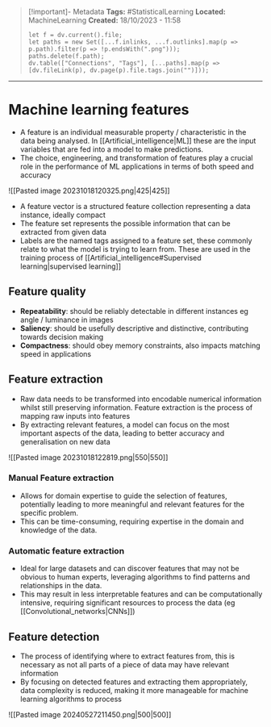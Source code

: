 > [!important]- Metadata
> **Tags:** #StatisticalLearning 
> **Located:** MachineLearning
> **Created:** 18/10/2023 - 11:58
> ```dataviewjs
> let f = dv.current().file;
> let paths = new Set([...f.inlinks, ...f.outlinks].map(p => p.path).filter(p => !p.endsWith(".png")));
> paths.delete(f.path);
> dv.table(["Connections", "Tags"], [...paths].map(p => [dv.fileLink(p), dv.page(p).file.tags.join("")]));
> ```

___
# Machine learning features
- A feature is an individual measurable property / characteristic in the data being analysed. In [[Artificial_intelligence|ML]] these are the input variables that are fed into a model to make predictions.
- The choice, engineering, and transformation of features play a crucial role in the performance of ML applications in terms of both speed and accuracy

![[Pasted image 20231018120325.png|425|425]]

- A feature vector is a structured feature collection representing a data instance, ideally compact
- The feature set represents the possible information that can be extracted from given data
- Labels are the named tags assigned to a feature set, these commonly relate to what the model is trying to learn from. These are used in the training process of [[Artificial_intelligence#Supervised learning|supervised learning]]
## Feature quality
- **Repeatability**: should be reliably detectable in different instances eg angle / luminance in images 
- **Saliency**: should be usefully descriptive and distinctive, contributing towards decision making 
- **Compactness**: should obey memory constraints, also impacts matching speed in applications
## Feature extraction
- Raw data needs to be transformed into encodable numerical information whilst still preserving information. Feature extraction is the process of mapping raw inputs into features
- By extracting relevant features, a model can focus on the most important aspects of the data, leading to better accuracy and generalisation on new data

![[Pasted image 20231018122819.png|550|550]]

### Manual Feature extraction
- Allows for domain expertise to guide the selection of features, potentially leading to more meaningful and relevant features for the specific problem.
- This can be time-consuming, requiring expertise in the domain and knowledge of the data.
### Automatic feature extraction 
- Ideal for large datasets and can discover features that may not be obvious to human experts, leveraging algorithms to find patterns and relationships in the data.
- This may result in less interpretable features and can be computationally intensive, requiring significant resources to process the data (eg [[Convolutional_networks|CNNs]])
## Feature detection 
- The process of identifying where to extract features from, this is necessary as not all parts of a piece of data may have relevant information 
- By focusing on detected features and extracting them appropriately, data complexity is reduced, making it more manageable for machine learning algorithms to process

![[Pasted image 20240527211450.png|500|500]]